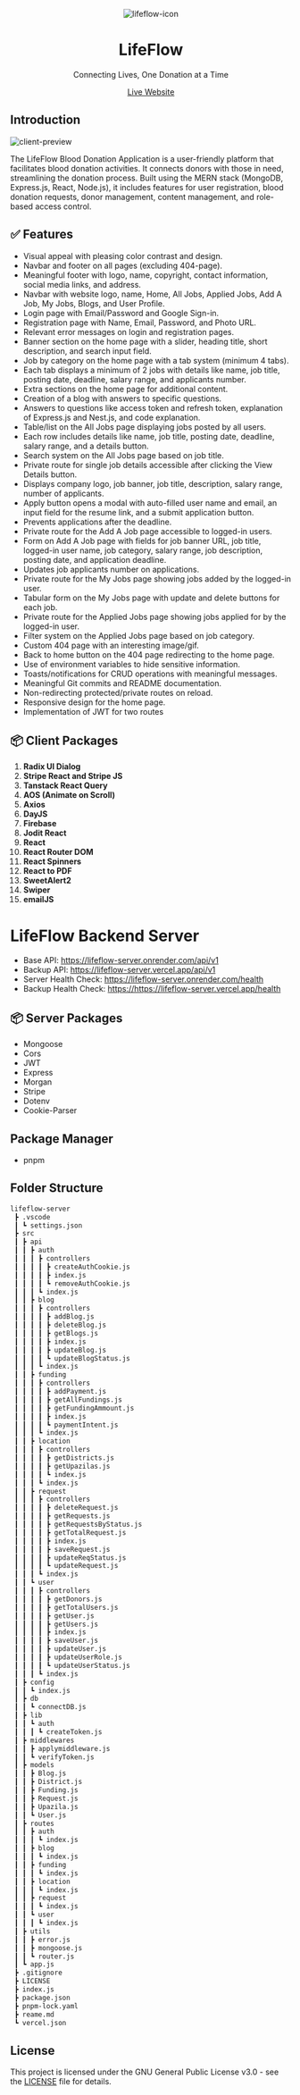 <div align="center">

![lifeflow-icon](./client/public/favicon.svg)

# LifeFlow

Connecting Lives, One Donation at a Time

[Live Website](https://lifeflowclient.web.app)

</div>

## Introduction

![client-preview](./client/public/preview.jpg)

The LifeFlow Blood Donation Application is a user-friendly platform that facilitates blood donation activities. It connects donors with those in need, streamlining the donation process. Built using the MERN stack (MongoDB, Express.js, React, Node.js), it includes features for user registration, blood donation requests, donor management, content management, and role-based access control.

## ✅ Features

- Visual appeal with pleasing color contrast and design.
- Navbar and footer on all pages (excluding 404-page).
- Meaningful footer with logo, name, copyright, contact information, social media links, and address.
- Navbar with website logo, name, Home, All Jobs, Applied Jobs, Add A Job, My Jobs, Blogs, and User Profile.
- Login page with Email/Password and Google Sign-in.
- Registration page with Name, Email, Password, and Photo URL.
- Relevant error messages on login and registration pages.
- Banner section on the home page with a slider, heading title, short description, and search input field.
- Job by category on the home page with a tab system (minimum 4 tabs).
- Each tab displays a minimum of 2 jobs with details like name, job title, posting date, deadline, salary range, and applicants number.
- Extra sections on the home page for additional content.
- Creation of a blog with answers to specific questions.
- Answers to questions like access token and refresh token, explanation of Express.js and Nest.js, and code explanation.
- Table/list on the All Jobs page displaying jobs posted by all users.
- Each row includes details like name, job title, posting date, deadline, salary range, and a details button.
- Search system on the All Jobs page based on job title.
- Private route for single job details accessible after clicking the View Details button.
- Displays company logo, job banner, job title, description, salary range, number of applicants.
- Apply button opens a modal with auto-filled user name and email, an input field for the resume link, and a submit application button.
- Prevents applications after the deadline.
- Private route for the Add A Job page accessible to logged-in users.
- Form on Add A Job page with fields for job banner URL, job title, logged-in user name, job category, salary range, job description, posting date, and application deadline.
- Updates job applicants number on applications.
- Private route for the My Jobs page showing jobs added by the logged-in user.
- Tabular form on the My Jobs page with update and delete buttons for each job.
- Private route for the Applied Jobs page showing jobs applied for by the logged-in user.
- Filter system on the Applied Jobs page based on job category.
- Custom 404 page with an interesting image/gif.
- Back to home button on the 404 page redirecting to the home page.
- Use of environment variables to hide sensitive information.
- Toasts/notifications for CRUD operations with meaningful messages.
- Meaningful Git commits and README documentation.
- Non-redirecting protected/private routes on reload.
- Responsive design for the home page.
- Implementation of JWT for two routes

## 📦 Client Packages

1. **Radix UI Dialog**
2. **Stripe React and Stripe JS**
3. **Tanstack React Query**
4. **AOS (Animate on Scroll)**
5. **Axios**
6. **DayJS**
7. **Firebase**
8. **Jodit React**
9. **React**
10. **React Router DOM**
11. **React Spinners**
12. **React to PDF**
13. **SweetAlert2**
14. **Swiper**
15. **emailJS**

# LifeFlow Backend Server

- Base API: <https://lifeflow-server.onrender.com/api/v1>
- Backup API: <https://lifeflow-server.vercel.app/api/v1>
- Server Health Check: <https://lifeflow-server.onrender.com/health>
- Backup Health Check: <https://https://lifeflow-server.vercel.app/health>

## 📦 Server Packages

- Mongoose
- Cors
- JWT
- Express
- Morgan
- Stripe
- Dotenv
- Cookie-Parser

## **Package Manager**

- pnpm

## Folder Structure

```md
lifeflow-server
 ┣ .vscode
 ┃ ┗ settings.json
 ┣ src
 ┃ ┣ api
 ┃ ┃ ┣ auth
 ┃ ┃ ┃ ┣ controllers
 ┃ ┃ ┃ ┃ ┣ createAuthCookie.js
 ┃ ┃ ┃ ┃ ┣ index.js
 ┃ ┃ ┃ ┃ ┗ removeAuthCookie.js
 ┃ ┃ ┃ ┗ index.js
 ┃ ┃ ┣ blog
 ┃ ┃ ┃ ┣ controllers
 ┃ ┃ ┃ ┃ ┣ addBlog.js
 ┃ ┃ ┃ ┃ ┣ deleteBlog.js
 ┃ ┃ ┃ ┃ ┣ getBlogs.js
 ┃ ┃ ┃ ┃ ┣ index.js
 ┃ ┃ ┃ ┃ ┣ updateBlog.js
 ┃ ┃ ┃ ┃ ┗ updateBlogStatus.js
 ┃ ┃ ┃ ┗ index.js
 ┃ ┃ ┣ funding
 ┃ ┃ ┃ ┣ controllers
 ┃ ┃ ┃ ┃ ┣ addPayment.js
 ┃ ┃ ┃ ┃ ┣ getAllFundings.js
 ┃ ┃ ┃ ┃ ┣ getFundingAmmount.js
 ┃ ┃ ┃ ┃ ┣ index.js
 ┃ ┃ ┃ ┃ ┗ paymentIntent.js
 ┃ ┃ ┃ ┗ index.js
 ┃ ┃ ┣ location
 ┃ ┃ ┃ ┣ controllers
 ┃ ┃ ┃ ┃ ┣ getDistricts.js
 ┃ ┃ ┃ ┃ ┣ getUpazilas.js
 ┃ ┃ ┃ ┃ ┗ index.js
 ┃ ┃ ┃ ┗ index.js
 ┃ ┃ ┣ request
 ┃ ┃ ┃ ┣ controllers
 ┃ ┃ ┃ ┃ ┣ deleteRequest.js
 ┃ ┃ ┃ ┃ ┣ getRequests.js
 ┃ ┃ ┃ ┃ ┣ getRequestsByStatus.js
 ┃ ┃ ┃ ┃ ┣ getTotalRequest.js
 ┃ ┃ ┃ ┃ ┣ index.js
 ┃ ┃ ┃ ┃ ┣ saveRequest.js
 ┃ ┃ ┃ ┃ ┣ updateReqStatus.js
 ┃ ┃ ┃ ┃ ┗ updateRequest.js
 ┃ ┃ ┃ ┗ index.js
 ┃ ┃ ┗ user
 ┃ ┃ ┃ ┣ controllers
 ┃ ┃ ┃ ┃ ┣ getDonors.js
 ┃ ┃ ┃ ┃ ┣ getTotalUsers.js
 ┃ ┃ ┃ ┃ ┣ getUser.js
 ┃ ┃ ┃ ┃ ┣ getUsers.js
 ┃ ┃ ┃ ┃ ┣ index.js
 ┃ ┃ ┃ ┃ ┣ saveUser.js
 ┃ ┃ ┃ ┃ ┣ updateUser.js
 ┃ ┃ ┃ ┃ ┣ updateUserRole.js
 ┃ ┃ ┃ ┃ ┗ updateUserStatus.js
 ┃ ┃ ┃ ┗ index.js
 ┃ ┣ config
 ┃ ┃ ┗ index.js
 ┃ ┣ db
 ┃ ┃ ┗ connectDB.js
 ┃ ┣ lib
 ┃ ┃ ┗ auth
 ┃ ┃ ┃ ┗ createToken.js
 ┃ ┣ middlewares
 ┃ ┃ ┣ applymiddleware.js
 ┃ ┃ ┗ verifyToken.js
 ┃ ┣ models
 ┃ ┃ ┣ Blog.js
 ┃ ┃ ┣ District.js
 ┃ ┃ ┣ Funding.js
 ┃ ┃ ┣ Request.js
 ┃ ┃ ┣ Upazila.js
 ┃ ┃ ┗ User.js
 ┃ ┣ routes
 ┃ ┃ ┣ auth
 ┃ ┃ ┃ ┗ index.js
 ┃ ┃ ┣ blog
 ┃ ┃ ┃ ┗ index.js
 ┃ ┃ ┣ funding
 ┃ ┃ ┃ ┗ index.js
 ┃ ┃ ┣ location
 ┃ ┃ ┃ ┗ index.js
 ┃ ┃ ┣ request
 ┃ ┃ ┃ ┗ index.js
 ┃ ┃ ┗ user
 ┃ ┃ ┃ ┗ index.js
 ┃ ┣ utils
 ┃ ┃ ┣ error.js
 ┃ ┃ ┣ mongoose.js
 ┃ ┃ ┗ router.js
 ┃ ┗ app.js
 ┣ .gitignore
 ┣ LICENSE
 ┣ index.js
 ┣ package.json
 ┣ pnpm-lock.yaml
 ┣ reame.md
 ┗ vercel.json
```

## License

This project is licensed under the GNU General Public License v3.0 - see the [LICENSE](./LICENSE) file for details.

